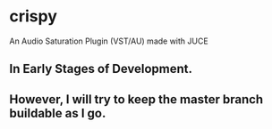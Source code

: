 # crispy
An Audio Saturation Plugin (VST/AU) made with JUCE

## In Early Stages of Development.

## However, I will try to keep the master branch buildable as I go.
